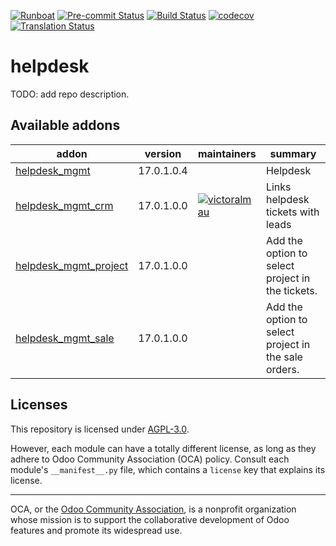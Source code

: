 
[![Runboat](https://img.shields.io/badge/runboat-Try%20me-875A7B.png)](https://runboat.odoo-community.org/builds?repo=OCA/helpdesk&target_branch=17.0)
[![Pre-commit Status](https://github.com/OCA/helpdesk/actions/workflows/pre-commit.yml/badge.svg?branch=17.0)](https://github.com/OCA/helpdesk/actions/workflows/pre-commit.yml?query=branch%3A17.0)
[![Build Status](https://github.com/OCA/helpdesk/actions/workflows/test.yml/badge.svg?branch=17.0)](https://github.com/OCA/helpdesk/actions/workflows/test.yml?query=branch%3A17.0)
[![codecov](https://codecov.io/gh/OCA/helpdesk/branch/17.0/graph/badge.svg)](https://codecov.io/gh/OCA/helpdesk)
[![Translation Status](https://translation.odoo-community.org/widgets/helpdesk-17-0/-/svg-badge.svg)](https://translation.odoo-community.org/engage/helpdesk-17-0/?utm_source=widget)

<!-- /!\ do not modify above this line -->

# helpdesk

TODO: add repo description.

<!-- /!\ do not modify below this line -->

<!-- prettier-ignore-start -->

[//]: # (addons)

Available addons
----------------
addon | version | maintainers | summary
--- | --- | --- | ---
[helpdesk_mgmt](helpdesk_mgmt/) | 17.0.1.0.4 |  | Helpdesk
[helpdesk_mgmt_crm](helpdesk_mgmt_crm/) | 17.0.1.0.0 | [![victoralmau](https://github.com/victoralmau.png?size=30px)](https://github.com/victoralmau) | Links helpdesk tickets with leads
[helpdesk_mgmt_project](helpdesk_mgmt_project/) | 17.0.1.0.0 |  | Add the option to select project in the tickets.
[helpdesk_mgmt_sale](helpdesk_mgmt_sale/) | 17.0.1.0.0 |  | Add the option to select project in the sale orders.

[//]: # (end addons)

<!-- prettier-ignore-end -->

## Licenses

This repository is licensed under [AGPL-3.0](LICENSE).

However, each module can have a totally different license, as long as they adhere to Odoo Community Association (OCA)
policy. Consult each module's `__manifest__.py` file, which contains a `license` key
that explains its license.

----
OCA, or the [Odoo Community Association](http://odoo-community.org/), is a nonprofit
organization whose mission is to support the collaborative development of Odoo features
and promote its widespread use.
